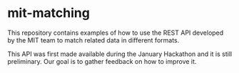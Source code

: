 # mit-matching
This repository contains examples of how to use the REST API developed by the MIT team to match related data in different formats. 

This API was first made available during the January Hackathon and it is still preliminary. Our goal is to gather feedback on how to improve it. 
